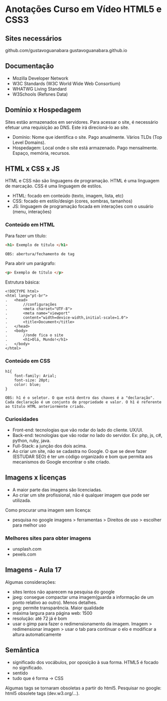 # Anotações Curso em Vídeo HTML5 e CSS3

## Sites necessários
github.com/gustavoguanabara
gustavoguanabara.github.io

## Documentação
* Mozilla Developer Network
* W3C Standards (W3C World Wide Web Consortium)
* WHATWG Living Standard
* W3Schools (Refsnes Data)

## Domínio x Hospedagem

Sites estão armazenados em servidores. Para acessar o site, é necessário efetuar uma requisição ao DNS.  Este irá direcioná-lo ao site. 

* Domínio: Nome que identifica o site. Pago anualmente. Vários TLDs (Top Level Domains).
* Hospedagem: Local onde o site está armazenado. Pago mensalmente. Espaço, memória, recursos.

## HTML x CSS x JS

HTML e CSS não são linguagens de programação. HTML é uma linguagem de marcação. CSS é uma linguagem de estilos. 

- HTML: focado em conteúdo (texto, imagem, lista, etc)
- CSS: focado em estilo/design (cores, sombras, tamanhos)
- JS: linguagem de programação focada em interações com o usuário (menu, interações)

### Conteúdo em HTML

Para fazer um título:

```HTML
<h1> Exemplo de título </h1>

OBS: abertura/fechamento de tag
```

Para abrir um parágrafo:
```HTML
<p> Exemplo de título </p>
```

Estrutura básica:
```
<!DOCTYPE html>
<html lang="pt-br">
.   <head>
.       //configurações
.       <meta charset="UTF-8">
.       <meta name="viewport"
.       content="width=device-width,initial-scale=1.0">
.       <title>Document</title>
.   </head>
.   <body>
.       //onde fica o site
.       <h1>Olá, Mundo!</h1>
.   </body>
</html>
```

### Conteúdo em CSS

```
h1{
    font-family: Arial;
    font-size: 20pt;
    color: blue;
}

OBS: h1 é o seletor. O que está dentro das chaves é a "declaração". Cada declaração é um conjunto de propriedade e valor. O h1 é referente ao título HTML anteriormente criado.
```

### Curiosidades
- Front-end: tecnologias que vão rodar do lado do cliente. UX/UI.
- Back-end: tecnologias que vão rodar no lado do servidor. Ex: php, js, c#, python, ruby, java.
- Full-Stack: a junção dos dois acima.
- Ao criar um site, não se cadastra no Google. O que se deve fazer (ESTUDAR SEO) é ter um código organizado e bom que permita aos mecanismos do Google encontrar o site criado.

## Imagens x licenças
- A maior parte das imagens são licenciadas.
- Ao criar um site profissional, não é qualquer imagem que pode ser utilizada.

Como procurar uma imagem sem licença:
- pesquisa no google imagens > ferramentas > Direitos de uso > escolher para melhor uso

### Melhores sites para obter imagens
- unsplash.com
- pexels.com


## Imagens - Aula 17
Algumas considerações:
- sites lentos não aparecem na pesquisa do google
- jpeg: consegue compactar uma imagem(guarda a informação de um ponto relativo ao outro). Menos detalhes.
- png: permite transparência. Maior qualidade
- máxima largura para página web: 1500
- resolução: até 72 já é bom
- usar o gimp para fazer o redimensionamento da imagem. Imagem > redimensionar imagem > usar o tab para continuar o elo e modificar a altura automaticamente

## Semântica
- significado dos vocábulos, por oposição à sua forma. HTML5 é focado no significado.
- sentido
- tudo que é forma -> CSS

Algumas tags se tornaram obsoletas a partir do html5. Pesquisar no google: html5 obsolete tags (dev.w3.org/...).